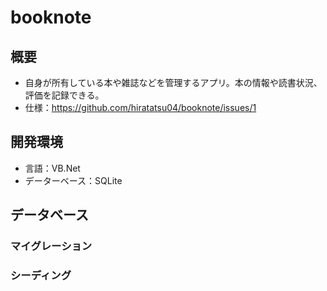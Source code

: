 # booknote

## 概要

- 自身が所有している本や雑誌などを管理するアプリ。本の情報や読書状況、評価を記録できる。
- 仕様：https://github.com/hiratatsu04/booknote/issues/1

## 開発環境

- 言語：VB.Net
- データーベース：SQLite

## データベース

### マイグレーション

### シーディング
